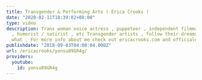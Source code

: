 ```yaml
---
title: Transgender & Performing Arts ( Erica Crooks )
date: "2020-02-11T18:39:02+08:00"
type: video
description: Trans woman voice actress , puppeteer , independent filmmaker , comedian
  , humorist / satirist , etc Transgender artists , follow their dreams not matter
  what . For more info about me check out ericacrooks.com and officialericcrooks.com
publishdate: "2018-09-03T04:00:04.000Z"
url: /ericacrooks/yonsu89GR4g/
providers:
  youtube:
    id: yonsu89GR4g
---
```

